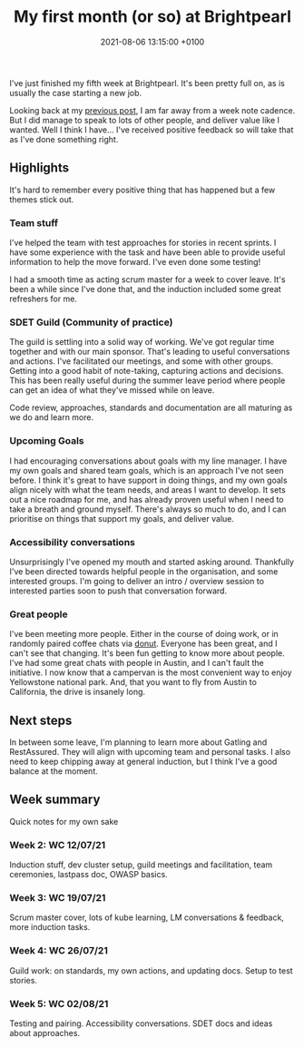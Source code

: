 ﻿---
layout: post
title:  "My first month (or so) at Brightpearl"
date:   2021-08-06 13:15:00 +0100
categories: jekyll update
tags: brightpearl
---

I've just finished my fifth week at Brightpearl. It's been pretty full on, as is usually the case starting a new job. 

Looking back at my [previous post][1], I am far away from a week note cadence. But I did manage to speak to lots of other people, and deliver
value like I wanted. Well I think I have... I've received positive feedback so will take that as I've done something right.


## Highlights
It's hard to remember every positive thing that has happened but a few themes stick out.

### Team stuff
I've helped the team with test approaches for stories in recent sprints. I have some experience with the task and have been able to provide
useful information to help the move forward. I've even done some testing! 

I had a smooth time as acting scrum master for a week to cover leave. It's been a while since I've done that, and the induction included some 
great refreshers for me.

### SDET Guild (Community of practice)
The guild is settling into a solid way of working. We've got regular time together and with our main sponsor. That's leading to useful conversations
and actions. I've facilitated our meetings, and some with other groups. Getting into a good habit of note-taking, capturing actions and decisions.
This has been really useful during the summer leave period where people can get an idea of what they've missed while on leave.

Code review, approaches, standards and documentation are all maturing as we do and learn more.

### Upcoming Goals
I had encouraging conversations about goals with my line manager. I have my own goals and shared team goals, which is an approach I've not seen before.
I think it's great to have support in doing things, and my own goals align nicely with what the team needs, and areas I want to develop.
It sets out a nice roadmap for me, and has already proven useful when I need to take a breath and ground myself. There's always so much to do, and I can
prioritise on things that support my goals, and deliver value.

### Accessibility conversations
Unsurprisingly I've opened my mouth and started asking around. Thankfully I've been directed towards helpful people in the organisation, and some interested groups.
I'm going to deliver an intro / overview session to interested parties soon to push that conversation forward.


### Great people
I've been meeting more people. Either in the course of doing work, or in randomly paired coffee chats via [donut][2]. Everyone has been great, and I can't see that changing.
It's been fun getting to know more about people. I've had some great chats with people in Austin, and I can't fault the initiative.
I now know that a campervan is the most convenient way to enjoy Yellowstone national park. And, that you want to fly from Austin to California, the drive is insanely long.


## Next steps
In between some leave, I'm planning to learn more about Gatling and RestAssured. They will align with upcoming team and personal tasks.
I also need to keep chipping away at general induction, but I think I've a good balance at the moment. 

## Week summary
Quick notes for my own sake

### Week 2: WC 12/07/21
Induction stuff, dev cluster setup, guild meetings and facilitation, team ceremonies, lastpass doc, OWASP basics.

### Week 3: WC 19/07/21
Scrum master cover, lots of kube learning, LM conversations & feedback, more induction tasks.

### Week 4: WC 26/07/21
Guild work: on standards, my own actions, and updating docs. Setup to test stories.

### Week 5: WC 02/08/21
Testing and pairing. Accessibility conversations. SDET docs and ideas about approaches.


[1]: https://flynnbops.github.io/jekyll/update/2021/07/09/first_week_at_brightpearl.html
[2]: https://www.donut.com/